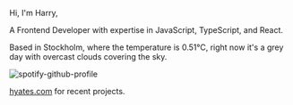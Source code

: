 Hi, I'm Harry,

A Frontend Developer with expertise in JavaScript, TypeScript, and React.

<!-- WEATHER_START -->
Based in Stockholm, where the temperature is 0.51°C, right now it's a grey day with overcast clouds covering the sky.
<!-- WEATHER_END -->

<p align="left">
  <a>
    <img src="https://spotify-github-profile.vercel.app/api/view?uid=bigbello&cover_image=true&theme=natemoo-re&show_offline=true&background_color=121212&interchange=false&bar_color=53b14f&bar_color_cover=false" alt="spotify-github-profile">
  </a>
</p>

[hyates.com](http://hyates.com) for recent projects.




